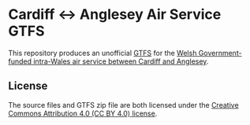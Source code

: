 # Cardiff <-> Anglesey Air Service GTFS

This repository produces an unofficial [GTFS](https://en.wikipedia.org/wiki/General_Transit_Feed_Specification) for the [Welsh Government-funded intra-Wales air service between Cardiff and Anglesey](https://gov.wales/intra-wales-air-service).

## License

The source files and GTFS zip file are both licensed under the [Creative Commons  Attribution 4.0 (CC BY 4.0) license](https://creativecommons.org/licenses/by/4.0/).
